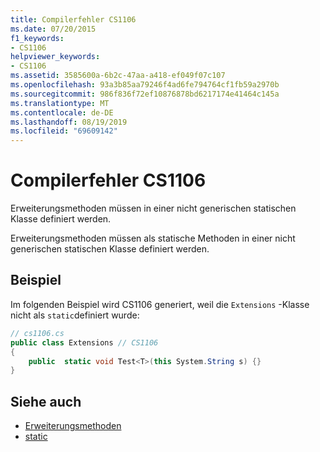 ```yaml
---
title: Compilerfehler CS1106
ms.date: 07/20/2015
f1_keywords:
- CS1106
helpviewer_keywords:
- CS1106
ms.assetid: 3585600a-6b2c-47aa-a418-ef049f07c107
ms.openlocfilehash: 93a3b85aa79246f4ad6fe794764cf1fb59a2970b
ms.sourcegitcommit: 986f836f72ef10876878bd6217174e41464c145a
ms.translationtype: MT
ms.contentlocale: de-DE
ms.lasthandoff: 08/19/2019
ms.locfileid: "69609142"
---
```

# <a name="compiler-error-cs1106"></a>Compilerfehler CS1106
Erweiterungsmethoden müssen in einer nicht generischen statischen Klasse definiert werden.  
  
 Erweiterungsmethoden müssen als statische Methoden in einer nicht generischen statischen Klasse definiert werden.  
  
## <a name="example"></a>Beispiel  
 Im folgenden Beispiel wird CS1106 generiert, weil die `Extensions` -Klasse nicht als `static`definiert wurde:  
  
```csharp  
// cs1106.cs  
public class Extensions // CS1106  
{  
    public  static void Test<T>(this System.String s) {}  
}  
```  
  
## <a name="see-also"></a>Siehe auch

- [Erweiterungsmethoden](../programming-guide/classes-and-structs/extension-methods.md)
- [static](../language-reference/keywords/static.md)
